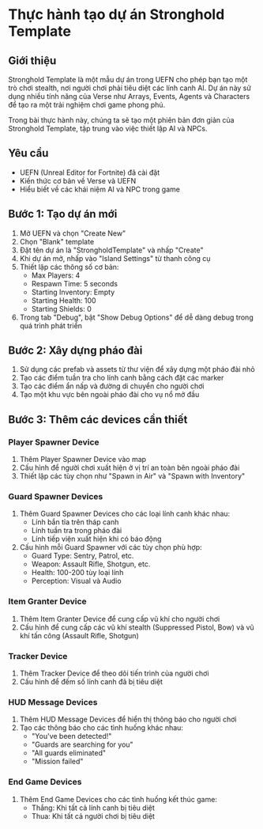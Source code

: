# Thực hành tạo dự án Stronghold Template

## Giới thiệu
Stronghold Template là một mẫu dự án trong UEFN cho phép bạn tạo một trò chơi stealth, nơi người chơi phải tiêu diệt các lính canh AI. Dự án này sử dụng nhiều tính năng của Verse như Arrays, Events, Agents và Characters để tạo ra một trải nghiệm chơi game phong phú.

Trong bài thực hành này, chúng ta sẽ tạo một phiên bản đơn giản của Stronghold Template, tập trung vào việc thiết lập AI và NPCs.

## Yêu cầu
- UEFN (Unreal Editor for Fortnite) đã cài đặt
- Kiến thức cơ bản về Verse và UEFN
- Hiểu biết về các khái niệm AI và NPC trong game

## Bước 1: Tạo dự án mới

1. Mở UEFN và chọn "Create New"
2. Chọn "Blank" template
3. Đặt tên dự án là "StrongholdTemplate" và nhấp "Create"
4. Khi dự án mở, nhấp vào "Island Settings" từ thanh công cụ
5. Thiết lập các thông số cơ bản:
   - Max Players: 4
   - Respawn Time: 5 seconds
   - Starting Inventory: Empty
   - Starting Health: 100
   - Starting Shields: 0
6. Trong tab "Debug", bật "Show Debug Options" để dễ dàng debug trong quá trình phát triển

## Bước 2: Xây dựng pháo đài

1. Sử dụng các prefab và assets từ thư viện để xây dựng một pháo đài nhỏ
2. Tạo các điểm tuần tra cho lính canh bằng cách đặt các marker
3. Tạo các điểm ẩn nấp và đường di chuyển cho người chơi
4. Tạo một khu vực bên ngoài pháo đài cho vụ nổ mở đầu

## Bước 3: Thêm các devices cần thiết

### Player Spawner Device
1. Thêm Player Spawner Device vào map
2. Cấu hình để người chơi xuất hiện ở vị trí an toàn bên ngoài pháo đài
3. Thiết lập các tùy chọn như "Spawn in Air" và "Spawn with Inventory"

### Guard Spawner Devices
1. Thêm Guard Spawner Devices cho các loại lính canh khác nhau:
   - Lính bắn tỉa trên tháp canh
   - Lính tuần tra trong pháo đài
   - Lính tiếp viện xuất hiện khi có báo động
2. Cấu hình mỗi Guard Spawner với các tùy chọn phù hợp:
   - Guard Type: Sentry, Patrol, etc.
   - Weapon: Assault Rifle, Shotgun, etc.
   - Health: 100-200 tùy loại lính
   - Perception: Visual và Audio

### Item Granter Device
1. Thêm Item Granter Device để cung cấp vũ khí cho người chơi
2. Cấu hình để cung cấp các vũ khí stealth (Suppressed Pistol, Bow) và vũ khí tấn công (Assault Rifle, Shotgun)

### Tracker Device
1. Thêm Tracker Device để theo dõi tiến trình của người chơi
2. Cấu hình để đếm số lính canh đã bị tiêu diệt

### HUD Message Devices
1. Thêm HUD Message Devices để hiển thị thông báo cho người chơi
2. Tạo các thông báo cho các tình huống khác nhau:
   - "You've been detected!"
   - "Guards are searching for you"
   - "All guards eliminated"
   - "Mission failed"

### End Game Devices
1. Thêm End Game Devices cho các tình huống kết thúc game:
   - Thắng: Khi tất cả lính canh bị tiêu diệt
   - Thua: Khi tất cả người chơi bị tiêu diệt